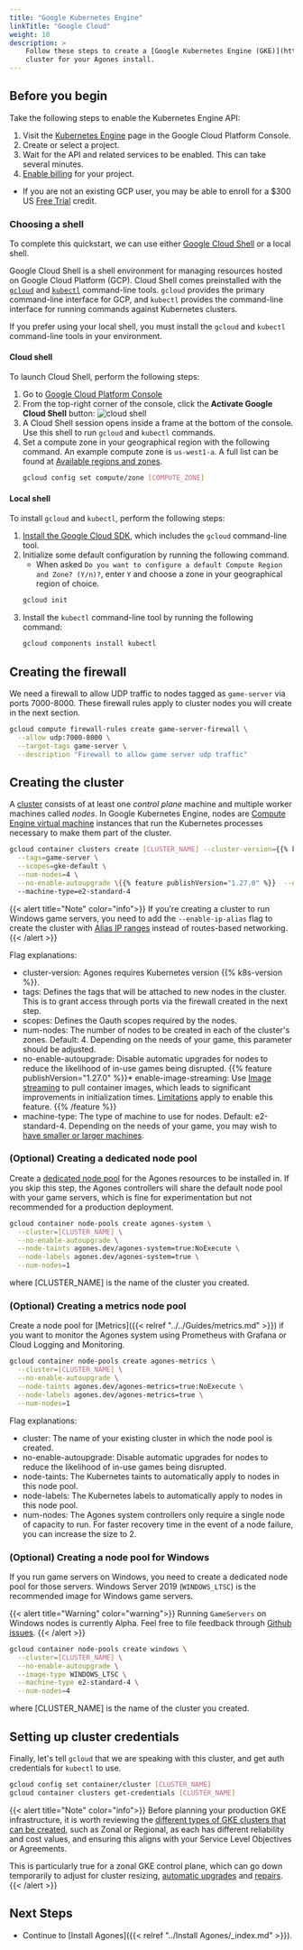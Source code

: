 ```yaml
---
title: "Google Kubernetes Engine"
linkTitle: "Google Cloud"
weight: 10
description: >
    Follow these steps to create a [Google Kubernetes Engine (GKE)](https://cloud.google.com/kubernetes-engine/)
    cluster for your Agones install.
---
```


## Before you begin

Take the following steps to enable the Kubernetes Engine API:

1. Visit the [Kubernetes Engine][kubernetes] page in the Google Cloud Platform Console.
1. Create or select a project.
1. Wait for the API and related services to be enabled. This can take several minutes.
1. [Enable billing][billing] for your project.
  * If you are not an existing GCP user, you may be able to enroll for a $300 US [Free Trial][trial] credit.

[kubernetes]: https://console.cloud.google.com/kubernetes/list
[billing]: https://support.google.com/cloud/answer/6293499#enable-billing
[trial]: https://cloud.google.com/free/

### Choosing a shell

To complete this quickstart, we can use either [Google Cloud Shell][cloud-shell] or a local shell.

Google Cloud Shell is a shell environment for managing resources hosted on Google Cloud Platform (GCP). Cloud Shell comes preinstalled with the [`gcloud`][gcloud] and [`kubectl`][kubectl] command-line tools. `gcloud` provides the primary command-line interface for GCP, and `kubectl` provides the command-line interface for running commands against Kubernetes clusters.

If you prefer using your local shell, you must install the `gcloud` and `kubectl` command-line tools in your environment.

[cloud-shell]: https://cloud.google.com/shell/
[gcloud]: https://cloud.google.com/sdk/gcloud/
[kubectl]: https://kubernetes.io/docs/user-guide/kubectl-overview/

#### Cloud shell

To launch Cloud Shell, perform the following steps:

1. Go to [Google Cloud Platform Console][cloud]
1. From the top-right corner of the console, click the
   **Activate Google Cloud Shell** button: ![cloud shell](../../../../images/cloud-shell.png)
1. A Cloud Shell session opens inside a frame at the bottom of the console. Use this shell to run `gcloud` and `kubectl` commands.
1. Set a compute zone in your geographical region with the following command. An example compute zone is `us-west1-a`. A full list can be found at [Available regions and zones][zones].
   ```bash
   gcloud config set compute/zone [COMPUTE_ZONE]
   ```

[cloud]: https://console.cloud.google.com/home/dashboard
[zones]: https://cloud.google.com/compute/docs/regions-zones/#available

#### Local shell

To install `gcloud` and `kubectl`, perform the following steps:

1. [Install the Google Cloud SDK][gcloud-install], which includes the `gcloud` command-line tool.
1. Initialize some default configuration by running the following command.
   * When asked `Do you want to configure a default Compute Region and Zone? (Y/n)?`, enter `Y` and choose a zone in your geographical region of choice.
   ```bash
   gcloud init
   ```
1. Install the `kubectl` command-line tool by running the following command:
   ```bash
   gcloud components install kubectl
   ```

[gcloud-install]: https://cloud.google.com/sdk/docs/quickstarts

## Creating the firewall

We need a firewall to allow UDP traffic to nodes tagged as `game-server` via ports 7000-8000. These firewall rules apply to cluster nodes you will create in the
next section.

```bash
gcloud compute firewall-rules create game-server-firewall \
  --allow udp:7000-8000 \
  --target-tags game-server \
  --description "Firewall to allow game server udp traffic"
```

## Creating the cluster

A [cluster][cluster] consists of at least one *control plane* machine and multiple worker machines called *nodes*. In Google Kubernetes Engine, nodes are [Compute Engine virtual machine][vms] instances that run the Kubernetes processes necessary to make them part of the cluster.

```bash
gcloud container clusters create [CLUSTER_NAME] --cluster-version={{% k8s-version %}} \
  --tags=game-server \
  --scopes=gke-default \
  --num-nodes=4 \
  --no-enable-autoupgrade \{{% feature publishVersion="1.27.0" %}}  --enable-image-streaming \{{% /feature %}}
  --machine-type=e2-standard-4
```

{{< alert title="Note" color="info">}}
If you're creating a cluster to run Windows game servers, you need to add the `--enable-ip-alias` flag to create the cluster with [Alias IP ranges](https://cloud.google.com/vpc/docs/alias-ip) instead of routes-based networking.
{{< /alert >}}

Flag explanations:

* cluster-version: Agones requires Kubernetes version {{% k8s-version %}}.
* tags: Defines the tags that will be attached to new nodes in the cluster. This is to grant access through ports via the firewall created in the next step.
* scopes: Defines the Oauth scopes required by the nodes.
* num-nodes: The number of nodes to be created in each of the cluster's zones. Default: 4. Depending on the needs of your game, this parameter should be adjusted.
* no-enable-autoupgrade: Disable automatic upgrades for nodes to reduce the likelihood of in-use games being disrupted. {{% feature publishVersion="1.27.0" %}}* enable-image-streaming: Use [Image streaming](https://cloud.google.com/kubernetes-engine/docs/how-to/image-streaming) to pull container images, which leads to significant improvements in initialization times. [Limitations](https://cloud.google.com/kubernetes-engine/docs/how-to/image-streaming#limitations) apply to enable this feature. {{% /feature %}}
* machine-type: The type of machine to use for nodes. Default: e2-standard-4. Depending on the needs of your game, you may wish to [have smaller or larger machines](https://cloud.google.com/compute/docs/machine-types).

### (Optional) Creating a dedicated node pool

Create a [dedicated node pool](https://cloud.google.com/kubernetes-engine/docs/concepts/node-pools)
for the Agones resources to be installed in. If you skip this step, the Agones controllers will
share the default node pool with your game servers, which is fine for experimentation but not
recommended for a production deployment.

```bash
gcloud container node-pools create agones-system \
  --cluster=[CLUSTER_NAME] \
  --no-enable-autoupgrade \
  --node-taints agones.dev/agones-system=true:NoExecute \
  --node-labels agones.dev/agones-system=true \
  --num-nodes=1
```
where [CLUSTER_NAME] is the name of the cluster you created.

### (Optional) Creating a metrics node pool

Create a node pool for [Metrics]({{< relref "../../Guides/metrics.md" >}}) if you want to monitor the
 Agones system using Prometheus with Grafana or Cloud Logging and Monitoring.

```bash
gcloud container node-pools create agones-metrics \
  --cluster=[CLUSTER_NAME] \
  --no-enable-autoupgrade \
  --node-taints agones.dev/agones-metrics=true:NoExecute \
  --node-labels agones.dev/agones-metrics=true \
  --num-nodes=1
```

Flag explanations:

* cluster: The name of your existing cluster in which the node pool is created.
* no-enable-autoupgrade: Disable automatic upgrades for nodes to reduce the likelihood of in-use games being disrupted.
* node-taints: The Kubernetes taints to automatically apply to nodes in this node pool.
* node-labels: The Kubernetes labels to automatically apply to nodes in this node pool.
* num-nodes: The Agones system controllers only require a single node of capacity to run. For faster recovery time in the event of a node failure, you can increase the size to 2.

### (Optional) Creating a node pool for Windows

If you run game servers on Windows, you
need to create a dedicated node pool for those servers. Windows Server 2019 (`WINDOWS_LTSC`) is the recommended image for Windows
game servers.

{{< alert title="Warning" color="warning">}}
Running `GameServers` on Windows nodes is currently Alpha. Feel free to file feedback
through [Github issues](https://github.com/googleforgames/agones/issues).
{{< /alert >}}

```bash
gcloud container node-pools create windows \
  --cluster=[CLUSTER_NAME] \
  --no-enable-autoupgrade \
  --image-type WINDOWS_LTSC \
  --machine-type e2-standard-4 \
  --num-nodes=4
```

where [CLUSTER_NAME] is the name of the cluster you created.

## Setting up cluster credentials

Finally, let's tell `gcloud` that we are speaking with this cluster, and get auth credentials for `kubectl` to use.

```bash
gcloud config set container/cluster [CLUSTER_NAME]
gcloud container clusters get-credentials [CLUSTER_NAME]
```

[cluster]: https://cloud.google.com/kubernetes-engine/docs/concepts/cluster-architecture
[vms]: https://cloud.google.com/compute/docs/instances/


{{< alert title="Note" color="info">}}
Before planning your production GKE infrastructure, it is worth reviewing the
[different types of GKE clusters that can be created](https://cloud.google.com/kubernetes-engine/docs/concepts/types-of-clusters),
such as Zonal or Regional, as each has different reliability and cost values, and ensuring this aligns with your
Service Level Objectives or Agreements.

This is particularly true for a zonal GKE control plane, which can go down temporarily to adjust for cluster resizing,
[automatic upgrades](https://cloud.google.com/kubernetes-engine/docs/concepts/cluster-upgrades) and
[repairs](https://cloud.google.com/kubernetes-engine/docs/concepts/maintenance-windows-and-exclusions#repairs).
{{< /alert >}}

## Next Steps

- Continue to [Install Agones]({{< relref "../Install Agones/_index.md" >}}).
